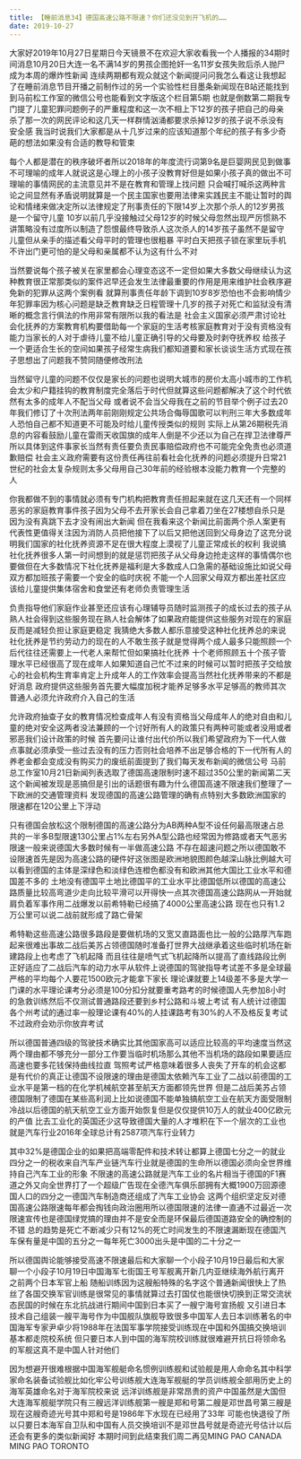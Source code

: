```yaml
---
title: 【睡前消息34】德国高速公路不限速？你们还没见到开飞机的……
date: 2019-10-27
---
```


大家好2019年10月27日星期日今天镜景不在欢迎大家收看我一个人播报的34期时间消息10月20日大连一名不满14岁的男孩企图抢奸一名11岁女孩失败后杀人抛尸成为本周的爆炸性新闻
连续两期都有观众就这个新闻提问问我怎么看这让我想起了在睡前消息节目开播之前制作过的另一个实验性栏目墨条新闻现在B站还能找到到马前松工作室的微信公号也能看到文字版这个栏目第5期
也就是倒数第二期我专门提了儿童犯罪问题例子的严重程度和这一次不相上下12岁的孩子把自己的母亲杀了那一次的网民评论和这几天一样群情汹涌都要求杀掉12岁的孩子说不杀没有安全感
我当时说我们大家都是从十几岁过来的应该知道那个年纪的孩子有多少奇葩的想法如果没有合适的教导和管束

每个人都是潜在的秩序破坏者所以2018年的年度流行词第9名是巨婴网民见到做事不可理喻的成年人就说这是心理上的小孩子没教育好但是如果小孩子真的做出不可理喻的事情网民的主流意见并不是在教育和管理上找问题
只会喊打喊杀这两种言论之间显然有矛盾说明就算是一个民主国家也要用法律来实践民主不能让暂时的舆论和情绪来做决定所以法律规定了刑事责任的下限14岁上次那个杀人的12岁男孩是一个留守儿童
10岁以前几乎没接触过父母12岁的时候父母忽然出现严厉惯熟不讲策略没有过度所以制造了怨恨最终导致杀人这次杀人的14岁孩子虽然不是留守儿童但从亲手的描述看父母平时的管理也很粗暴
平时白天把孩子锁在家里玩手机不许出门更可怕的是父母和亲属都不认为这有什么不对

当然要说每个孩子被关在家里都会心理变态这不一定但如果大多数父母继续认为这种教育很正常那类似的案件迟早还会发生法律最重要的作用是用来维护社会秩序避免新的犯罪从这两个案例看
就算刑事责任年龄下调到10岁8岁恐怕也不会影响情少年犯罪率因为核心问题是缺乏教育缺乏日程管理十几岁的孩子对死亡和监狱没有清晰的概念言行俱法的作用非常有限所以我的看法是
社会主义国家必须严肃讨论社会化抚养的方案教育机构要借助每一个家庭的生活考核家庭教育对于没有资格没有能力当家长的人对于虐待儿童不给儿童正确引导的父母要及时剥夺抚养权
给孩子一个更适合生长的空间如果孩子经常生病我们都知道要和家长谈谈生活方式现在孩子思想出了问题我不赞同随便修改刑法

当然留守儿童的问题不仅仅是家长的问题也说明大城市的房价太高小城市的工作机会太少和户籍挂钩的教育制度完全落后于时代但就算这些问题都解决了这个时代依然有太多的成年人不配当父母
或者说不会当父母我在之前的节目举个例子过去20年我们修订了十次刑法两年前刚刚规定公共场合侮辱国歌可以判刑三年大多数成年人恐怕自己都不知道更不可能及时给儿童传授类似的规则
实际上从第26期税先消息的内容看鼓励儿童在雷雨天收国旗的成年人倒是不少还以为自己在捍卫法律尊严所以具体到这件事家长当然有责任要负责民事赔偿政府也不可能完全免责也必须道歉赔偿
社会主义政府需要有这份责任再往前看社会化抚养的问题必须提升日常21世纪的社会太复杂规则太多父母用自己30年前的经验根本没能力教育一个完整的人

你我都做不到的事情就必须有专门机构把教育责任担起来就在这几天还有一个同样恶劣的家庭教育事件孩子因为父母不去开家长会自己拿着刀坐在27楼想自杀只是因为没有真跳下去才没有闹出大新闻
但在我看来这个新闻比前面两个杀人案更有代表性更值得关注因为消防人员把他接下了以后又把他送回到父母身边了这充分说明我们国家的社化抚养资源不足在很大程度上漠视了儿童正常成长的权利
我说搞社化抚养很多人第一时间想到的就是惩罚把孩子从父母身边抢走这样的事情偶尔也要做但在大多数情况下社化抚养是福利是大多数成人口急需的基础设施比如说父母双方都加班孩子需要一个安全的临时庆祝
不能一个人回家父母双方都出差社区应该给儿童提供集体宿舍和食堂还有老师负责管理生活

负责指导他们家庭作业甚至还应该有心理辅导员随时监测孩子的成长过去的孩子从熟人社会得到这些服务现在熟人社会解体了如果政府能提供这些服务对现在的家庭反而是减轻负担让家庭更稳定
我猜绝大多数人都乐意接受这种社化抚养总的来说社化抚养是节约劳动力的现在的人不敢生孩子就是觉得两个成人最多只能照顾一个后代往往还需要上一代老人来帮忙但如果搞社化抚养
十个老师照顾五十个孩子管理水平已经很高了现在成年人如果知道自己忙不过来的时候可以暂时把孩子交给放心的社会机构生育率肯定上升成年人的工作效率会提高当然社化抚养带来的不都是好消息
政府提供这些服务首先要大幅度加税才能养足够多水平足够高的教师其次普通人必须允许政府介入自己的生活

允许政府抽查子女的教育情况检查成年人有没有资格当父母成年人的绝对自由和儿童的绝对安全这两者没法兼顾的一个讨好所有人的政策只有两种可能或者没用或者邪恶我们设计政策的时候
首先要问让谁付出代价所以我们希望政府为下一代人做点事就必须承受一些过去没有的压力否则社会培养不出足够合格的下一代所有人的养老金都会变成没有购买力的废纸前面提到了我们每天发布新闻的微信公号
马前总工作室10月21日新闻列表选取了德国高速限制时速不超过350公里的新闻第二天这个新闻被发现是恶搞但是引出的话题很有趣为什么德国高速不限速我们整理了一下欧洲的交通管理资料
发现德国的高速公路管理的确有点特别大多数欧洲国家的限速都在120公里上下浮动

只有德国会放松这个限制德国的高速公路分为AB两种A型不设任何最高限速占总共的一半多B型限速130公里占1%左右另外A型公路也经常因为修路或者天气恶劣限速一般来说德国大多数时候有一半做高速公路
不存在超速问题之所以德国敢不设限速首先是因为高速公路的硬件好这张图是欧洲地貌图颜色越深山脉比例越大可以看到德国的主体是深绿色和淡绿色连橙色都没有和欧洲其他大国比工业水平和德国差不多的
土地没有德国平土地比德国平的工业水平比德国低所以德国的高速公路质量比较高弯道少走向比较平滑可以开得快一点其次德国高速公路网从一开始就肩负着军事作用二战爆发以前希特勒已经搞了4000公里高速公路
现在也只有1.2万公里可以说二战前就形成了路亡骨架

希特勒这些高速公路很多路段是要做机场的又宽又直路面也比一般的公路厚汽车跑起来很难出事故二战后美苏占领德国随时准备打世界大战继承着这些临时机场在新建路段上也考虑了飞机起降
而且往往是喷气式飞机起降所以提高了直线路段比例正好适应了二战后汽车的动力水平从软件上说德国的驾驶指导考试差不多是全球最严格的平均每个人要花1500欧元才能拿下家长
理论课就要上14级差不多是大学一门课的水平理论课考分必须是100分扣分就要重考路考的时候德国人先参加8小时的急救训练然后不仅测试普通路段还要到乡村公路和斗坡上考试
有人统计过德国各个州考试的通过率一般理论课有40%的人挂课路考有30%的人不及格反复考试不过政府会劝示你放弃考试

所以德国普通四级的驾驶技术确实比其他国家高可以适应比较高的平均速度当然这两个理由都不够充分一部分工作要当临时机场那么其他不当机场的路段如果要适应高速也要多花钱保持曲线拉直
驾照考试严格意味着很多人丧失了开车的机会这都是有代价的真正让德国不设限速的理由是德国太依赖汽车工业了二战以前德国的工业水平是第一档的在化学机械航空甚至航天方面都领先世界
但是二战后美苏占领德国限制了德国在某些高利润上比如说德国不能单独搞航空工业在航天方面受限制冷战以后德国的航天航空工业方面开始恢复但是仅仅提供10万人的就业400亿欧元的产值
比去工业化的英国还少这导致德国大量的人才堆积在下一个层次的工业也就是汽车行业2016年全球总计有2587项汽车行业转力

其中32%是德国企业的如果把高端零配件和技术转让都算上德国七分之一的就业四分之一的税收来自汽车产业链汽车行业就是德国的生命所以德国必须向全世界维持自己汽车工业的形象
不限速的高速公路就是汽车工业的名片相当于德国的F1赛道之外又向全世界打了一个超级广告现在全德汽车俱乐部拥有大概1900万回源德国人口的四分之一德国汽车制造商还组成了汽车工业协会
这两个组织坚定反对德国高速公路限速每年都会掏钱向政治圈用所以德国限速的法律一直通不过最近一次限速宣传也是德国绿党搞的理由并不是安全而是环保最后德国道路安全的确控制的不错
总的趋势是死亡不断减少只有12%的死亡时间发生的不限速漏断现在德国汽车保有量是中国的五分之一每年死亡3000出头是中国的二十分之一

所以德国舆论能够接受高速不限速最后和大家聊一个小段子10月19日最后和大家聊一个小段子10月19日中国海军七街国王号军舰离开新几内亚继续海外航行离开之前两个日本军官上船
随船训练因为这艘船特殊的名字这个普通新闻很快上了热丝了各国交换军官训练是很常见的事情就算过去打国仗也能很快切换到正常交流状态民国的时候在东北抗战进行期间中国到日本买了一艘宁海号宣扬舰
又引进日本技术自己组装一艘平海号作为中国舰队旗舰导致很多中国军人去日本训练著名的中国海军专家尹卓少将1988年在法国军事学院接受训练现在中国和外国搞交换培训基本都走院校系统
但只要日本人到中国的海军院校训练就很难避开抗日将领命名的军舰这真不是中国人针对他们

因为想避开很难根据中国海军舰艇命名惯例训练舰和试验舰是用人命命名其中科学家命名装备试验舰比如化牢公号训练舰大连海军舰艇的学员训练舰全部用历史上的海军英雄命名对于海军院校来说
远洋训练舰是非常昂贵的资产中国虽然是大国但大连海军舰艇学院只有三艘远洋训练舰第一艘是郑和号第二艘是邓世昌号第三艘是现在这艘奇迹光号其中郑和号是1986年下水现在已经用了33年
可能也快退役了所以只要日本海军自卫队和中国有人员交换培训不是邓世昌号就是奇迹光号估计以后还会有更多的类似新闻好 本期时间到此结束我们周二再见MING PAO CANADA MING PAO TORONTO
